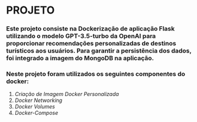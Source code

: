 # PROJETO
### Este projeto consiste na Dockerização de aplicação Flask utilizando o modelo GPT-3.5-turbo da OpenAI para proporcionar recomendações personalizadas de destinos turísticos aos usuários. Para garantir a persistência dos dados, foi integrado a imagem do MongoDB na aplicação.

### Neste projeto foram utilizados os seguintes componentes do docker:
1. *Criação de Imagem Docker Personalizada*
2. *Docker Networking*
3. *Docker Volumes*
4. *Docker-Compose*

